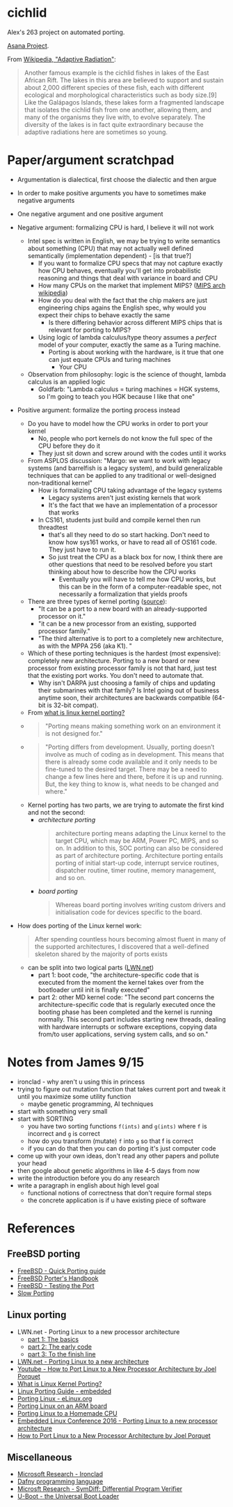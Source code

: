 # cichlid

Alex's 263 project on automated porting.

[Asana Project](https://app.asana.com/0/430530769407377/430530769407377).

From [Wikipedia, "Adaptive
Radiation"](https://en.wikipedia.org/wiki/Adaptive_radiation#Cichlid_fish):

> Another famous example is the cichlid fishes in lakes of the East African
Rift. The lakes in this area are believed to support and sustain about 2,000
different species of these fish, each with different ecological and
morphological characteristics such as body size.[9] Like the Galápagos Islands,
these lakes form a fragmented landscape that isolates the cichlid fish from one
another, allowing them, and many of the organisms they live with, to evolve
separately. The diversity of the lakes is in fact quite extraordinary because
the adaptive radiations here are sometimes so young.

# Paper/argument scratchpad

- Argumentation is dialectical, first choose the dialectic and then argue
- In order to make positive arguments you have to sometimes make negative arguments
- One negative argument and one positive argument

- Negative argument: formalizing CPU is hard, I believe it will not work
    - Intel spec is written in English, we may be trying to write semantics
    about something (CPU) that may not actually well defined semantically (implementation
    dependent) - [is that true?]
        - If you want to formalize CPU specs that may not capture exactly how
        CPU behaves, eventually you'll get into probabilistic reasoning and
        things that deal with variance in board and CPU
        - How many CPUs on the market that implement MIPS? ([MIPS arch
        wikipedia](https://en.wikipedia.org/wiki/MIPS_architecture)) 
        - How do you deal with the fact that the chip makers are just
        engineering chips agains the English spec, why would you expect their chips to
        behave exactly the same
            - Is there differing behavior across different MIPS chips that is
            relevant for porting to MIPS?
        - Using logic of lambda calculus/type theory assumes a *perfect* model of
        your computer, exactly the same as a Turing machine.
            - Porting is about working with the hardware, is it true that one
            can just equate CPUs and turing machines
                - Your CPU 
    - Observation from philosophy: logic is the science of thought, lambda
    calculus is an applied logic
        - Goldfarb: "Lambda calculus = turing machines = HGK systems, so I'm going
        to teach you HGK because I like that one"

- Positive argument: formalize the porting process instead
    - Do you have to model how the CPU works in order to port your kernel
        - No, people who port kernels do not know the full spec of the CPU before they do it
        - They just sit down and screw around with the codes until it works
    - From ASPLOS discussion: "Margo: we want to work with legacy systems (and
    barrelfish is a legacy system), and build generalizable techniques that can be
    applied to any traditional or well-designed non-traditional kernel"
        - How is formalizing CPU taking advantage of the legacy systems
            - Legacy systems aren't just existing kernels that work
            - It's the fact that we have an implementation of a processor that works
        - In CS161, students just build and compile kernel then run threadtest
            - that's all they need to do so start hacking. Don't need to know how sys161
            works, or have to read all of OS161 code. They just have to run it.
            - So just treat the CPU as a black box for now, I think there are
            other questions that need to be resolved before you start thinking about how to
            describe how the CPU works
                - Eventually you will have to tell me how CPU works, but this
                can be in the form of a computer-readable spec, not necessarily a formalization
                that yields proofs
    - There are three types of kernel porting ([source](https://lwn.net/Articles/597351/)):
        - "It can be a port to a new board with an already-supported processor on it."
        - "it can be a new processor from an existing, supported processor family."
        - "The third alternative is to port to a completely new architecture, as
        with the MPPA 256 (aka K1). "
    - Which of these porting techniques is the hardest (most expensive):
    completely new architecture. Porting to a new board or new processor from
    existing processor family is not that hard, just test that the existing port
    works. You don't need to automate that.
        - Why isn't DARPA just choosing a family of chips and updating their
        submarines with that family? Is Intel going out of business anytime
        soon, their architectures are backwards compatible (64-bit is 32-bit compat).
    - From [what is linux kernel
    porting?](http://opensourceforu.com/2014/09/what-is-linux-kernel-porting/)
    * > "Porting means making something work on an environment it is not designed for."
    * > "Porting differs from development. Usually, porting doesn’t involve as much of
    coding as in development. This means that there is already some code available
    and it only needs to be fine-tuned to the desired target. There may be a need
    to change a few lines here and there, before it is up and running. But, the key
    thing to know is, what needs to be changed and where."
    - Kernel porting has two parts, we are trying to automate the first kind and
    not the second: 
        - *architecture porting*
            > architecture porting means adapting the Linux kernel to the target
            CPU, which may be ARM, Power PC, MIPS, and so on. In addition to this, SOC
            porting can also be considered as part of architecture porting. 
            > Architecture porting entails porting of initial start-up code,
            interrupt service routines, dispatcher routine, timer routine, memory
            management, and so on.
        - *board porting*
            > Whereas board porting involves writing custom drivers and
            initialisation code for devices specific to the board.

- How does porting of the Linux kernel work:
    > After spending countless hours becoming almost fluent in many of the
    supported architectures, I discovered that a well-defined skeleton shared by
    the majority of ports exists
    - can be split into two logical parts ([LWN.net](https://lwn.net/Articles/654783/))
        - part 1: boot code, "the architecture-specific code that is executed
        from the moment the kernel takes over from the bootloader until init is finally
        executed"
        - part 2: other MD kernel code: "The second part concerns the
        architecture-specific code that is regularly executed once the booting phase
        has been completed and the kernel is running normally. This second part
        includes starting new threads, dealing with hardware interrupts or software
        exceptions, copying data from/to user applications, serving system calls, and
        so on."

# Notes from James 9/15

- ironclad - why aren't u using this in princess
- trying to figure out mutation function that takes current port and tweak it
until you maximize some utility function
    - maybe genetic programming, AI techniques
- start with something very small
- start with SORTING
    - you have two sorting functions `f(ints)` and `g(ints)` where `f` is incorrect and `g` is correct
    - how do you transform (mutate) `f` into `g` so that f is correct
    - if you can do that then you can do porting it's just computer code
- come up with your own ideas, don't read any other papers and pollute your head
- then google about genetic algorithms in like 4-5 days from now
- write the introduction before you do any research 
- write a paragraph in english about high level goal
    - functional notions of correctness that don't require formal steps 
    - the concrete application is if u have existing piece of software  

# References

## FreeBSD porting

- [FreeBSD - Quick Porting
guide](https://www.freebsd.org/doc/en/books/porters-handbook/quick-porting.html)
- [FreeBSD Porter's
Handbook](https://www.freebsd.org/doc/en_US.ISO8859-1/books/porters-handbook/)
- [FreeBSD - Testing the Port](https://www.freebsd.org/doc/en/books/porters-handbook/porting-testing.html)
- [Slow Porting](https://www.freebsd.org/doc/en/books/porters-handbook/slow-porting.html)

## Linux porting

- LWN.net - Porting Linux to a new processor architecture
    - [part 1: The basics](https://lwn.net/Articles/654783/)
    - [part 2: The early code](https://lwn.net/Articles/656286/)
    - [part 3: To the finish line](https://lwn.net/Articles/657939/)
- [LWN.net - Porting Linux to a new architecture](https://lwn.net/Articles/597351/)
- [Youtube - How to Port Linux to a New Processor Architecture by Joel
Porquet](https://www.youtube.com/watch?v=2UVX0YPmvOA)
- [What is Linux Kernel
Porting?](http://opensourceforu.com/2014/09/what-is-linux-kernel-porting/)
- [Linux Porting Guide -
embedded](http://www.embedded.com/design/connectivity/4023297/Linux-Porting-Guide)
- [Porting Linux - eLinux.org](elinux.org/images/e/e3/Masters-PortingLinux.pdf)
- [Porting Linux on an ARM
board](elinux.org/images/e/e3/Masters-PortingLinux.pdf)
- [Porting Linux to a Homemade
CPU](https://www.bigmessowires.com/2014/10/23/porting-linux-to-a-homemade-cpu/)
- [Embedded Linux Conference 2016 - Porting Linux to a new processor
architecture](elinux.org/images/6/64/Porquet.pdf)
- [How to Port Linux to a New Processor Architecture by Joel
Porquet](https://www.youtube.com/watch?v=2UVX0YPmvOA)

## Miscellaneous

- [Microsoft Research - Ironclad](https://www.microsoft.com/en-us/research/project/ironclad/)
- [Dafny programming language](https://github.com/Microsoft/dafny/)
- [Microsft Research - SymDiff: Differential Program Verifier](https://www.microsoft.com/en-us/research/project/symdiff-differential-program-verifier/)
- [U-Boot - the Universal Boot Loader](https://www.denx.de/wiki/U-Boot/WebHome)
